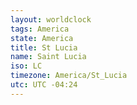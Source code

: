 ```yaml
---
layout: worldclock
tags: America
state: America
title: St Lucia
name: Saint Lucia
iso: LC
timezone: America/St_Lucia
utc: UTC -04:24
---
```


